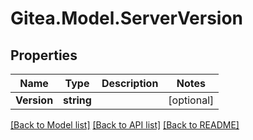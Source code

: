 
# Gitea.Model.ServerVersion

## Properties

Name | Type | Description | Notes
------------ | ------------- | ------------- | -------------
**Version** | **string** |  | [optional] 

[[Back to Model list]](../README.md#documentation-for-models)
[[Back to API list]](../README.md#documentation-for-api-endpoints)
[[Back to README]](../README.md)

